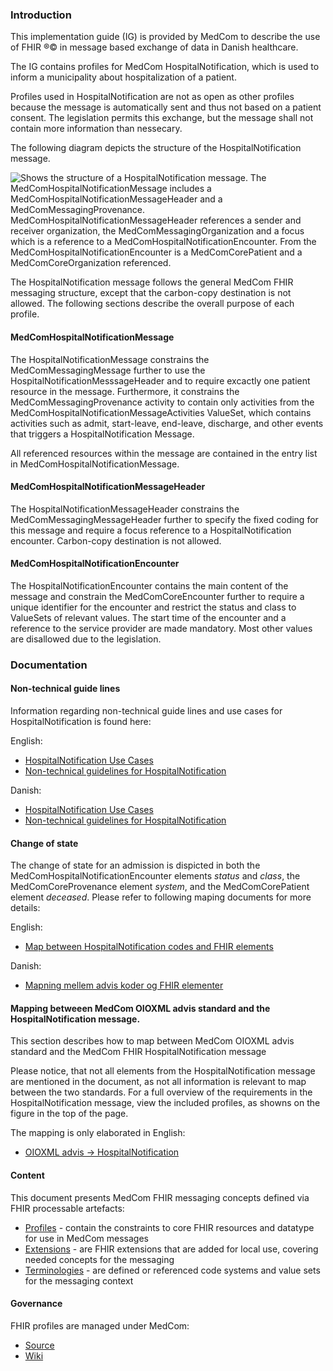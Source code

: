### Introduction

This implementation guide (IG) is provided by MedCom to describe the use of FHIR &reg;&copy; in message based exchange of data in Danish healthcare.

The IG contains profiles for MedCom HospitalNotification, which is used to inform a municipality about hospitalization of a patient.

Profiles used in HospitalNotification are not as open as other profiles because the message is automatically sent and thus not based on a patient consent. The legislation permits this exchange, but the message shall not contain more information than nessecary.

The following diagram depicts the structure of the HospitalNotification message.

<img alt="Shows the structure of a HospitalNotification message. The MedComHospitalNotificationMessage includes a MedComHospitalNotificationMessageHeader and a MedComMessagingProvenance. MedComHospitalNotificationMessageHeader references a sender and receiver organization, the MedComMessagingOrganization and a focus which is a reference to a MedComHospitalNotificationEncounter. From the MedComHospitalNotificationEncounter is a MedComCorePatient and a MedComCoreOrganization referenced." src="./hospitalnotification/HospitalNotification.png" style="float:none; display:block; margin-left:auto; margin-right:auto;" />

The HospitalNotification message follows the general MedCom FHIR messaging structure, except that the carbon-copy destination is not allowed. The following sections describe the overall purpose of each profile.

#### MedComHospitalNotificationMessage

The HospitalNotificationMessage constrains the MedComMessagingMessage further to use the HospitalNotificationMesssageHeader and to require excactly one patient resource in the message. Furthermore, it constrains the MedComMessagingProvenance activity to contain only activities from the MedComHospitalNotificationMessageActivities ValueSet, which contains activities such as admit, start-leave, end-leave, discharge, and other events that triggers a HospitalNotification Message.

All referenced resources within the message are contained in the entry list in MedComHospitalNotificationMessage.

#### MedComHospitalNotificationMessageHeader

The HospitalNotificationMessageHeader constrains the MedComMessagingMessageHeader further to specify the fixed coding for this message and require a focus reference to a HospitalNotification encounter. Carbon-copy destination is not allowed.

#### MedComHospitalNotificationEncounter

The HospitalNotificationEncounter contains the main content of the message and constrain the MedComCoreEncounter further to require a unique identifier for the encounter and restrict the status and class to ValueSets of relevant values. The start time of the encounter and a reference to the service provider are made mandatory. Most other values are disallowed due to the legislation.

### Documentation

#### Non-technical guide lines 
Information regarding non-technical guide lines and use cases for HospitalNotification is found here:

English:
* [HospitalNotification Use Cases](./hospitalnotification/pdf/Use%20cases_Hospital%20Notification_eng.pdf)
* [Non-technical guidelines for HospitalNotification](./hospitalnotification/pdf/FHIR_Hospital_Notification.pdf)

Danish:
* [HospitalNotification Use Cases](./hospitalnotification/pdf/Use_cases_advis_om_sygehusophold.pdf)
* [Non-technical guidelines for HospitalNotification](./hospitalnotification/pdf/FHIR_advis_om_sygehusophold.pdf)


#### Change of state
The change of state for an admission is dispicted in both the MedComHospitalNotificationEncounter elements *status* and *class*, the MedComCoreProvenance element *system*, and the MedComCorePatient element *deceased*.
Please refer to following maping documents for more details: 

English: 
* [Map between HospitalNotification codes and FHIR elements](./hospitalnotification/pdf/Overview_HospitalNotification_codes_HL7_FHIR_1.0.3.pdf)

Danish: 
* [Mapning mellem advis koder og FHIR elementer](.hospitalnotification\pdf\Oversigt_adviskoder_HL7_FHIR_1.0.3.pdf)

#### Mapping betweeen MedCom OIOXML advis standard and the HospitalNotification message.
This section describes how to map between MedCom OIOXML advis standard and the MedCom FHIR HospitalNotification message

Please notice, that not all elements from the HospitalNotification message are mentioned in the document, as not all information is relevant to map between the two standards. For a full overview of the requirements in the HospitalNotification message, view the included profiles, as showns on the figure in the top of the page.

The mapping is only elaborated in English:
* [OIOXML advis -> HospitalNotification ](./hospitalnotification/pdf/Map_between_OIOXML_and_FHIR_HospitalNotificationMessages-21-12-22.pdf)


#### Content

This document presents MedCom FHIR messaging concepts defined via FHIR processable artefacts:

* [Profiles](profiles.html) - contain the constraints to core FHIR resources and datatype for use in MedCom messages
* [Extensions](extensions.html) - are FHIR extensions that are added for local use, covering needed concepts for the messaging
* [Terminologies](terminology.html) - are defined or referenced code systems and value sets for the messaging context

#### Governance

FHIR profiles are managed under MedCom:

* [Source](https://github.com/hl7dk/dk-medcom)
* [Wiki](https://github.com/hl7dk/dk-medcom)
